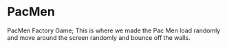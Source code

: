 # PacMen
PacMen Factory Game;
This is where we made the Pac Men load randomly and move around the screen randomly and bounce off the walls.
